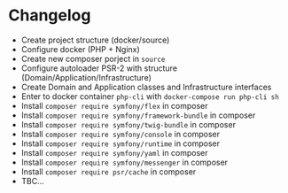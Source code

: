 # Changelog
* Create project structure (docker/source)
* Configure docker (PHP + Nginx)
* Create new composer porject in `source`
* Configure autoloader PSR-2 with structure (Domain/Application/Infrastructure)
* Create Domain and Application classes and Infrastructure interfaces
* Enter to docker container `php-cli` with `docker-compose run php-cli sh`
* Install `composer require symfony/flex` in composer
* Install `composer require symfony/framework-bundle` in composer
* Install `composer require symfony/twig-bundle` in composer
* Install `composer require symfony/console` in composer
* Install `composer require symfony/runtime` in composer
* Install `composer require symfony/yaml` in composer
* Install `composer require symfony/messenger` in composer
* Install `composer require psr/cache` in composer
* TBC...
